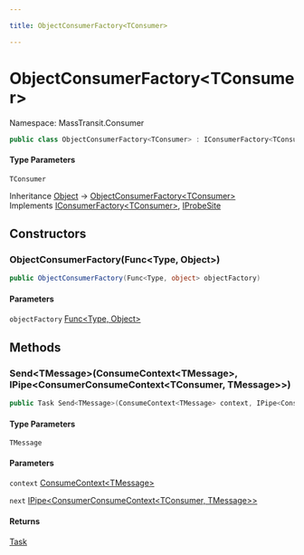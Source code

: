 ```yaml
---

title: ObjectConsumerFactory<TConsumer>

---
```


# ObjectConsumerFactory\<TConsumer\>

Namespace: MassTransit.Consumer

```csharp
public class ObjectConsumerFactory<TConsumer> : IConsumerFactory<TConsumer>, IProbeSite
```

#### Type Parameters

`TConsumer`<br/>

Inheritance [Object](https://learn.microsoft.com/en-us/dotnet/api/system.object) → [ObjectConsumerFactory\<TConsumer\>](../masstransit-consumer/objectconsumerfactory-1)<br/>
Implements [IConsumerFactory\<TConsumer\>](../../masstransit-abstractions/masstransit/iconsumerfactory-1), [IProbeSite](../../masstransit-abstractions/masstransit/iprobesite)

## Constructors

### **ObjectConsumerFactory(Func\<Type, Object\>)**

```csharp
public ObjectConsumerFactory(Func<Type, object> objectFactory)
```

#### Parameters

`objectFactory` [Func\<Type, Object\>](https://learn.microsoft.com/en-us/dotnet/api/system.func-2)<br/>

## Methods

### **Send\<TMessage\>(ConsumeContext\<TMessage\>, IPipe\<ConsumerConsumeContext\<TConsumer, TMessage\>\>)**

```csharp
public Task Send<TMessage>(ConsumeContext<TMessage> context, IPipe<ConsumerConsumeContext<TConsumer, TMessage>> next)
```

#### Type Parameters

`TMessage`<br/>

#### Parameters

`context` [ConsumeContext\<TMessage\>](../../masstransit-abstractions/masstransit/consumecontext-1)<br/>

`next` [IPipe\<ConsumerConsumeContext\<TConsumer, TMessage\>\>](../../masstransit-abstractions/masstransit/ipipe-1)<br/>

#### Returns

[Task](https://learn.microsoft.com/en-us/dotnet/api/system.threading.tasks.task)<br/>
